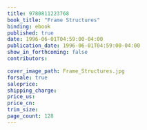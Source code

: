 ```yaml
---
title: 9780811223768
book_title: "Frame Structures"
binding: ebook
published: true
date: 1996-06-01T04:59:00-04:00
publication_date: 1996-06-01T04:59:00-04:00
show_in_forthcoming: false
contributors:

cover_image_path: Frame_Structures.jpg
forsale: true
saleprice:
shipping_charge:
price_us:
price_cn:
trim_size:
page_count: 128
---
```


